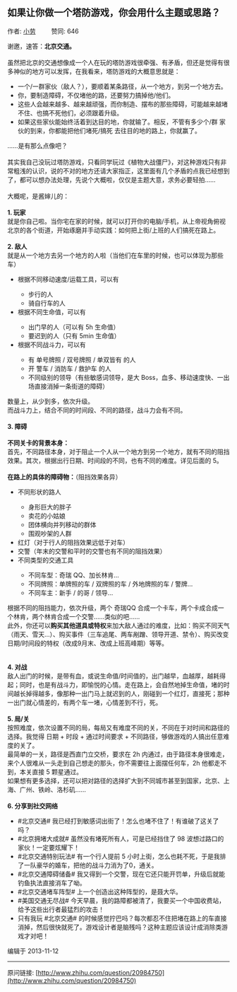 ## 如果让你做一个塔防游戏，你会用什么主题或思路？

作者: [小劳](http://www.zhihu.com/people/gaohanyu)&nbsp;&nbsp;&nbsp;&nbsp;&nbsp;&nbsp;&nbsp;&nbsp; 赞同: 646


谢邀，速答：<b>北京交通。</b><br><br>虽然把北京的交通想像成一个人在玩的塔防游戏很牵强、有矛盾，但还是觉得有很多神似的地方可以发挥，在我看来，塔防游戏的大概意思就是：<br><ul><li>一个/一群家伙（敌人？），要顺着某条路径，从一个地方，到另一个地方去。<br></li><li>你，要制造障碍，不仅堵他的路，还要努力搞掉他/他们。</li><li>这些人会越来越多、越来越顽强，而你制造、摆布的那些障碍，可能越来越堵不住、也搞不死他们，必须跟着升级。</li><li>如果这些家伙能始终活着到达目的地，你就输了。相反，不管有多少个/群 家伙的到来，你都能把他们堵死/搞死 去往目的地的路上，你就赢了。</li></ul>……是有那么点像吧？<br><br>其实我自己没玩过塔防游戏，只看同学玩过《植物大战僵尸》，对这种游戏只有非常粗浅的认识，说的不对的地方还请大家指正，这里面有几个矛盾的点我已经想到了，都可以想办法处理，先说个大概啦，仅仅是主题大意，求务必要轻拍……<br><br>大概呢，是酱婶儿的：<br><br><b>1. 玩家</b><br>就是你自己啦。当你宅在家的时候，就可以打开你的电脑/手机，从上帝视角俯视北京的各个街道，开始琢磨并手动实践：如何把上街/上班的人们搞死在路上。<br><br><b>2. 敌人</b><br>就是从一个地方去另一个地方的人啦（当他们在车里的时候，也可以体现为那些车）<br><ul><li>根据不同移动速度/运载工具，可以有<br></li><ul><li>步行的人<br></li><li>骑自行车的人</li></ul><li>根据不同生命值，可以有<br></li><ul><li>出门早的人（可以有 5h 生命值）<br></li><li>要迟到的人（只有 5min 生命值）<br></li></ul><li>根据不同战斗力，可以有<br></li><ul><li>有 单号牌照 / 双号牌照 / 单双皆有 的人<br></li><li>开 警车 / 消防车 / 救护车 的人<br></li><li>不同级别的领导（有些敏感词领导，是大 Boss，血多、移动速度快、一出场直接消掉一条街道的障碍）<br></li></ul></ul>数量上，从少到多，依次升级。<br>而战斗力上，结合不同的时间段、不同的路径，战斗力会有不同。<br><br><b>3. 障碍</b><br><br><b>不同关卡的背景本身：</b><br>首先，不同路径本身，对于阻止一个人从一个地方到另一个地方，就有不同的阻挡效果。其次，根据出行日期、时间段的不同，也有不同的难度。详见后面的 5。<br><br><b>在路上的具体的障碍物：</b>（阻挡效果各异）<br><ul><li>不同形状的路人</li><ul><li>身形巨大的胖子<br></li><li>卖花的小姑娘<br></li><li>团体横向并列移动的群体<br></li><li>围观吵架的人群</li></ul><li>红灯（对于行人的阻挡效果远低于对车）</li><li>交警（年末的交警和平时的交警也有不同的阻挡效果）</li><li>不同类型的交通工具</li><ul><li>不同车型：奇瑞 QQ、加长林肯…</li><li>不同牌照：单牌照的车 / 双牌照的车 / 外地牌照的车 / 警牌…</li><li>不同车主：新手 / 的哥 / 领导…</li></ul></ul>根据不同的阻挡能力，依次升级，两个 奇瑞QQ 合成一个卡车，两个卡成合成一个林肯，两个林肯合成一个交警……类似的吧……<br>此外，你还可以<b>购买其他道具或特权</b>来加大敌人通过的难度，比如：购买不同天气（雨天、雪天…）、购买事件（三车追尾、两车剐蹭、领导开道、禁令）、购买改变日期/时间段的特权（改成9月末、改成上班高峰期）等等。<br><br><br><b>4. 对战</b><br>敌人出门的时候，是带有血，或说生命值/时间值的，出门越早，血越厚，越耗得起；同时，也是有战斗力，即愉悦的心情。走在路上，会自然地掉生命值，堵的时间越长掉得越多，像那种一出门马上就迟到的人，刚碰到一个红灯，直接死；那种一出门就心情差的，有两个车一堵，心情差到不行，死。<br><br><b>5. 局/关</b><br>按照难度，依次设置不同的局，每局又有难度不同的关，不同在于对时间和路径的选择。我觉得 日期 + 时段 + 通过时间要求 + 不同路径，够做游戏的人搞出任意难度的关了。<br>最简单的一关，路径是西直门立交桥，要求在 2h 内通过，由于路径本身很难走，来个人很难从一头走到自己想走的那头，你不需要往上面摆任何车，2h 他都走不到，本关直接 5 颗星通过。<br>如果想有更多选择，还可以把对路径的选择扩大到不同城市甚至到国家，北京、上海、广州、铁岭、洛杉矶……<br><br><b>6. 分享到社交网络</b><br><ul><li>#北京交通# 我已经打到敏感词出街了！怎么也堵不住了！有谁破了这关了吗？<br></li><li>#北京拥堵大成就# 虽然没有堵死所有人，可是已经挡住了 98 波想过路口的家伙！一定要炫耀下！<br></li><li>#北京交通特别玩法# 有一个行人提前 5 小时上街，怎么也耗不死，于是我排了一队豪华的婚车，把他的战斗力消为了0，通关。<br></li><li>#北京交通障碍储备# 我又得到一个交警，现在它还只能开罚单，升级后就能钓鱼执法直接消车了呦。<br></li><li>#北京交通堵车阵型# 上一个创造出这种阵型的，是聂大华。<br></li><li>#美国交通无尽战# 今天早晨，我的路障都被清了，我要买一个中国收费站，给予这些出行者最猛烈的攻击！<br></li><li>只有我玩 #北京交通# 的时候感觉拧巴吗？每次都忍不住把堵在路上的车直接消掉，然后很快就死了。游戏设计者是脑残吗？这种主题应该设计成消除类游戏才对吧！</li></ul>



编辑于 2013-11-12



---
原问链接: [http://www.zhihu.com/question/20984750](http://www.zhihu.com/question/20984750)